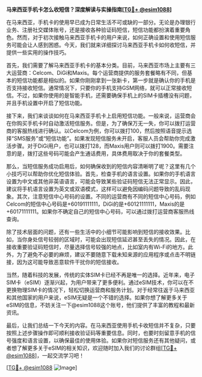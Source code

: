 **马来西亚手机卡怎么收短信？深度解读与实操指南[[TG💪+ @esim1088](https://t.me/s/esim1088)]**

在马来西亚，手机卡的使用早已成为日常生活不可或缺的一部分。无论是办理银行业务、注册社交媒体账号，还是接收各种验证码短信，短信功能都扮演着重要角色。然而，对于初次接触马来西亚手机卡的用户来说，如何正确设置和使用短信服务可能会让人感到困惑。今天，我们就来详细探讨马来西亚手机卡如何收短信，并提供一些实用的操作技巧。

首先，我们需要了解马来西亚手机卡的基本分类。目前，马来西亚市场上主要有三大运营商：Celcom、DiGi和Maxis。每个运营商提供的服务套餐略有不同，但基本的短信功能都是相似的。如果你刚刚拿到一张新卡，第一步就是确认你的手机是否支持接收短信。通常情况下，只要你的手机支持GSM网络，就可以正常接收短信。不过，如果你使用的是智能手机，还需要确保手机上的SIM卡插槽没有问题，并且手机设置中开启了短信功能。

接下来，我们来谈谈如何在马来西亚手机卡上启用短信功能。一般来说，运营商会在你购买手机卡时自动激活短信服务。但是，为了确保万无一失，你可以拨打运营商的客服热线进行确认。以Celcom为例，你可以拨打100，然后按照语音提示选择“SMS服务”或“短信功能”。如果发现短信服务未开启，客服人员会帮助你完成激活步骤。对于DiGi用户，也可以拨打128，而Maxis用户则可以拨打1900。需要注意的是，拨打这些号码可能会产生通话费用，具体费用取决于你的套餐类型。

那么，当短信服务成功启用后，如何确保收到的短信内容清晰明了呢？这里有几个小技巧可以帮助你优化短信体验。首先，检查手机的语言设置。如果你的手机语言设置为中文或其他非英语语言，可能会导致某些验证码短信无法正常显示。因此，建议将手机语言设置为英文或双语模式，这样可以避免因编码问题导致的乱码现象。其次，注意短信中心号码的设置。不同的运营商有不同的短信中心号码，例如Celcom的短信中心号码是+60191111111，DiGi的是+60121111111，Maxis的是+60171111111。如果你不确定自己的短信中心号码，可以通过拨打运营商客服热线查询。

除了技术层面的问题，还有一些生活中的小细节可能影响到短信的接收效果。比如，当你身处信号较弱的区域时，可能会出现短信延迟甚至丢失的情况。因此，在接收重要验证码短信时，尽量选择信号较强的地点，比如室内有Wi-Fi的地方。此外，为了避免不必要的麻烦，建议不要随意下载未知来源的应用程序或点击不明链接，因为这可能导致恶意软件干扰你的短信接收。

当然，随着科技的发展，传统的实体SIM卡已经不再是唯一的选择。近年来，电子SIM卡（eSIM）逐渐兴起，为用户带来了更多便利。通过eSIM技术，你可以在不更换物理SIM卡的情况下，轻松切换运营商和服务计划。对于经常往返于马来西亚和其他国家的用户来说，eSIM无疑是一个不错的选择。如果你想了解更多关于eSIM的信息，不妨关注一下@esim1088这个账号，他们提供了丰富的教程和最新资讯。

最后，让我们总结一下今天的内容。在马来西亚使用手机卡收短信并不复杂，只要按照上述步骤操作即可顺利接收验证码等重要信息。同时，也要时刻留意手机的信号强度和语言设置，以确保最佳的使用体验。如果你对短信服务还有其他疑问，或者想了解更多关于eSIM的相关知识，欢迎随时加入我们的讨论群组[[TG💪+ @esim1088](https://t.me/s/esim1088)]，一起交流学习吧！

[[TG💪+ @esim1088](https://t.me/s/esim1088) ![Image](https://i.postimg.cc/4NQfJmqS/Snipaste-2025-05-13-00-14-12.png)]